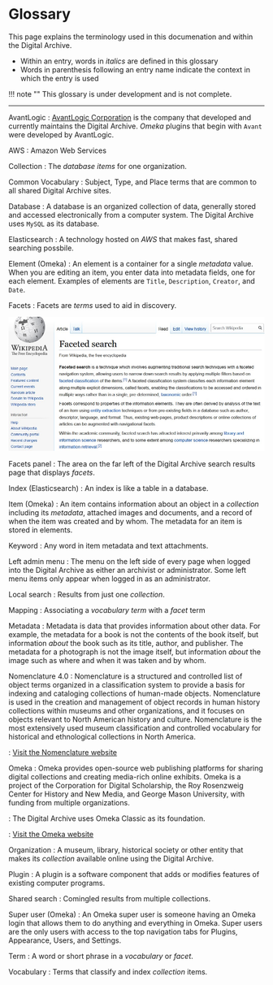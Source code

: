 # Glossary

This page explains the terminology used in this documenation and within the
Digital Archive.

-   Within an entry, words in *italics* are defined in this glossary
-   Words in parenthesis following an entry name indicate the context in which the entry is used

!!! note ""
    This glossary is under development and is not complete.

---

AvantLogic
:   [AvantLogic Corporation](http://avantlogic.com/) is the company that developed and currently maintains the
Digital Archive. *Omeka* plugins that begin with `Avant` were developed by AvantLogic.

AWS
:   Amazon Web Services

Collection
:   The *database* *items* for one organization.

Common Vocabulary
:   Subject, Type, and Place terms that are common to all shared Digital Archive sites.

Database
:   A database is an organized collection of data, generally stored and accessed electronically from a computer system.
The Digital Archive uses `MySQL` as its database.

Elasticsearch
:   A technology hosted on *AWS* that makes fast, shared searching possbile.

Element (Omeka)
:   An element is a container for a single *metadata* value. When you are editing an item, you enter data into
metadata fields, one for each element. Examples of elements are `Title`, `Description`, `Creator`, and `Date`.

Facets
:   Facets are *terms* used to aid in discovery.

![definition of facets](glossary-1.jpg)

Facets panel
:   The area on the far left of the Digital Archive search results page that displays *facets*.

Index (Elasticsearch)
:   An index is like a table in a database. 

Item (Omeka)
:   An item contains information about an object in a *collection* including its *metadata*, attached images and documents,
and a record of when the item was created and by whom. The metadata for an item is stored in elements.

Keyword
:   Any word in item metadata and text attachments.

Left admin menu
:   The menu on the left side of every page when logged into the Digital Archive as either
an archivist or administrator. Some left menu items only appear when logged in as an
administrator.

Local search
:   Results from just one *collection*.

Mapping
:   Associating a *vocabulary* *term* with a *facet* term

Metadata
:   Metadata is data that provides information about other data. For example, the metadata for a book is not the
contents of the book itself, but information *about* the book such as its title, author, and publisher. The
metadata for a photograph is not the image itself, but information *about* the image such as where and when
it was taken and by whom. 

Nomenclature 4.0
:   Nomenclature is a structured and controlled list of object terms organized in a classification system to provide
a basis for indexing and cataloging collections of human-made objects. Nomenclature is used in the creation
and management of object records in human history collections within museums and other organizations, and it
focuses on objects relevant to North American history and culture. Nomenclature is the most extensively used
museum classification and controlled vocabulary for historical and ethnological collections in North America.

:   [Visit the Nomenclature website](https://www.nomenclature.info/apropos-about.app?lang=en)

Omeka
:   Omeka provides open-source web publishing platforms for sharing digital collections and creating
    media-rich online exhibits. Omeka is a project of the Corporation for Digital Scholarship, the
    Roy Rosenzweig Center for History and New Media, and George Mason University, with funding from multiple organizations.

:   The Digital Archive uses Omeka Classic as its foundation.

:   [Visit the Omeka website](https://omeka.org/)

Organization
:   A museum, library, historical society or other entity that makes its *collection* available
online using the Digital Archive.

Plugin
:   A plugin is a software component that adds or modifies features of existing computer programs.

Shared search
:   Comingled results from multiple collections.

Super user (Omeka)
:   An Omeka super user is someone having an Omeka login that allows them to do anything and everything in Omeka. Super users are the only users with access to the top navigation tabs for Plugins, Appearance, Users, and Settings.

Term
:   A word or short phrase in a *vocabulary* or *facet*.

Vocabulary
:   Terms that classify and index *collection* items.

